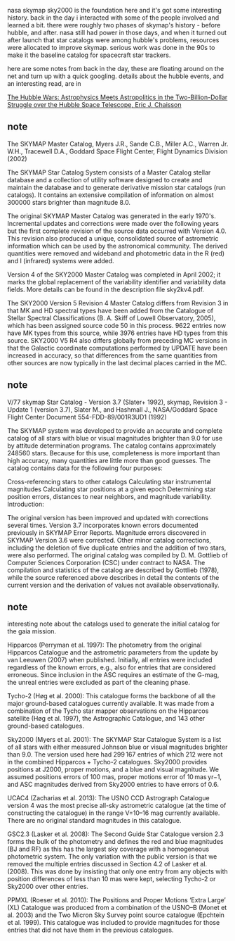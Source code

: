 nasa skymap sky2000 is the foundation here and it's got some interesting history. back in the day i interacted with some of the people involved and learned a bit. there were roughly two phases of skymap's history - before hubble, and after. nasa still had power in those days, and when it turned out after launch that star catalogs were among hubble's problems, resources were allocated to improve skymap. serious work was done in the 90s to make it the baseline catalog for spacecraft star trackers.

here are some notes from back in the day, these are floating around on the net and turn up with a quick googling. details about the hubble events, and an interesting read, are in

[The Hubble Wars: Astrophysics Meets Astropolitics in the Two-Billion-Dollar Struggle over the Hubble Space Telescope, Eric J. Chaisson](http://a.co/8E8tqBU)

## note

The SKYMAP Master Catalog, Myers J.R., Sande C.B., Miller A.C., Warren Jr. W.H., Tracewell D.A., Goddard Space Flight Center, Flight Dynamics Division (2002)

The SKYMAP Star Catalog System consists of a Master Catalog stellar database and a collection of utility software designed to create and maintain the database and to generate derivative mission star catalogs (run catalogs). It contains an extensive compilation of information on almost 300000 stars brighter than magnitude 8.0.

The original SKYMAP Master Catalog was generated in the early 1970's. Incremental updates and corrections were made over the following years but the first complete revision of the source data occurred with Version 4.0. This revision also produced a unique, consolidated source of astrometric information which can be used by the astronomical community. The derived quantities were removed and wideband and photometric data in the R (red) and I (infrared) systems were added.

Version 4 of the SKY2000 Master Catalog was completed in April 2002; it marks the global replacement of the variability identifier and variability data fields. More details can be found in the description file sky2kv4.pdf.

The SKY2000 Version 5 Revision 4 Master Catalog differs from Revision 3 in that MK and HD spectral types have been added from the Catalogue of Stellar Spectral Classifications (B. A. Skiff of Lowell Observatory, 2005), which has been assigned source code 50 in this process. 9622 entries now have MK types from this source, while 3976 entries have HD types from this source. SKY2000 V5 R4 also differs globally from preceding MC versions in that the Galactic coordinate computations performed by UPDATE have been increased in accuracy, so that differences from the same quantities from other sources are now typically in the last decimal places carried in the MC.

## note

V/77 skymap Star Catalog - Version 3.7 (Slater+ 1992), skymap, Revision 3 - Update 1 (version 3.7), Slater M., and Hashmall J., NASA/Goddard Space Flight Center Document 554-FDD-89/001R3UD1 (1992)

The SKYMAP system was developed to provide an accurate and complete catalog of all stars with blue or visual magnitudes brighter than 9.0 for use by attitude determination programs. The catalog contains approximately 248560 stars. Because for this use, completeness is more important than high accuracy, many quantities are little more than good guesses. The catalog contains data for the following four purposes:

Cross-referencing stars to other catalogs
Calculating star instrumental magnitudes
Calculating star positions at a given epoch
Determining star position errors, distances to near neighbors, and magnitude variability.
Introduction:

The original version has been improved and updated with corrections several times. Version 3.7 incorporates known errors documented previously in SKYMAP Error Reports. Magnitude errors discovered in SKYMAP Version 3.6 were corrected. Other minor catalog corrections, including the deletion of five duplicate entries and the addition of two stars, were also performed. The original catalog was compiled by D. M. Gottlieb of Computer Sciences Corporation (CSC) under contract to NASA. The compilation and statistics of the catalog are described by Gottlieb (1978), while the source referenced above describes in detail the contents of the current version and the derivation of values not available observationally.

## note

interesting note about the catalogs used to generate the initial catalog for the gaia mission.

Hipparcos (Perryman et al. 1997): The photometry from the original Hipparcos Catalogue and the astrometric parameters from the update by van Leeuwen (2007) when published. Initially, all entries were included regardless of the known errors, e.g., also for entries that are considered erroneous. Since inclusion in the ASC requires an estimate of the G-mag, the unreal entries were excluded as part of the cleaning phase.

Tycho-2 (Høg et al. 2000): This catalogue forms the backbone of all the major ground-based catalogues currently available. It was made from a combination of the Tycho star mapper observations on the Hipparcos satellite (Høg et al. 1997), the Astrographic Catalogue, and 143 other ground-based catalogues.

Sky2000 (Myers et al. 2001): The SKYMAP Star Catalogue System is a list of all stars with either measured Johnson blue or visual magnitudes brighter than 9.0. The version used here had 299 167 entries of which 212 were not in the combined Hipparcos + Tycho-2 catalogues. Sky2000 provides positions at J2000, proper motions, and a blue and visual magnitude. We assumed positions errors of 100 mas, proper motions error of 10 mas yr−1, and ASC magnitudes derived from Sky2000 entries to have errors of 0.6.

UCAC4 (Zacharias et al. 2013): The USNO CCD Astrograph Catalogue version 4 was the most precise all-sky astrometric catalogue (at the time of constructing the catalogue) in the range V=10–16 mag currently available. There are no original standard magnitudes in this catalogue.

GSC2.3 (Lasker et al. 2008): The Second Guide Star Catalogue version 2.3 forms the bulk of the photometry and defines the red and blue magnitudes (BJ and RF) as this has the largest sky coverage with a homogeneous photometric system. The only variation with the public version is that we removed the multiple entries discussed in Section 4.2 of Lasker et al. (2008). This was done by insisting that only one entry from any objects with position differences of less than 10 mas were kept, selecting Tycho-2 or Sky2000 over other entries.

PPMXL (Roeser et al. 2010): The Positions and Proper Motions ‘Extra Large’ (XL) Catalogue was produced from a combination of the USNO–B (Monet et al. 2003) and the Two Micron Sky Survey point source catalogue (Epchtein et al. 1999). This catalogue was included to provide magnitudes for those entries that did not have them in the previous catalogues.

